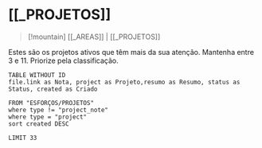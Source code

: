 # [[_PROJETOS]]

> [!mountain] [[_AREAS]] | [[_PROJETOS]] 

Estes são os projetos ativos que têm mais da sua atenção. Mantenha entre 3 e 11. Priorize pela classificação.
``` dataview
TABLE WITHOUT ID
file.link as Nota, project as Projeto,resumo as Resumo, status as Status, created as Criado

FROM "ESFORÇOS/PROJETOS" 
where type != "project_note"
where type = "project"
sort created DESC

LIMIT 33
```

